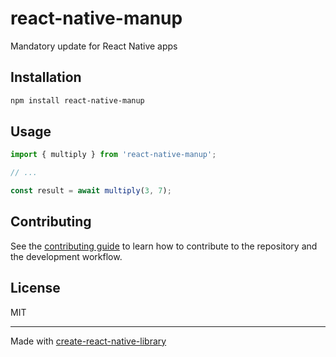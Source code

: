 # react-native-manup

Mandatory update for React Native apps

## Installation


```sh
npm install react-native-manup
```


## Usage


```js
import { multiply } from 'react-native-manup';

// ...

const result = await multiply(3, 7);
```


## Contributing

See the [contributing guide](CONTRIBUTING.md) to learn how to contribute to the repository and the development workflow.

## License

MIT

---

Made with [create-react-native-library](https://github.com/callstack/react-native-builder-bob)
